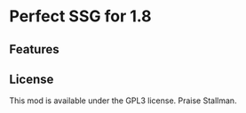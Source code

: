 # Perfect SSG for 1.8

## Features
<!--todo-->

## License
This mod is available under the GPL3 license. Praise Stallman.

